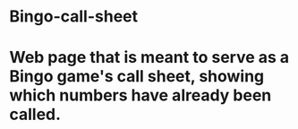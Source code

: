 # Bingo-call-sheet
# Web page that is meant to serve as a Bingo game's call sheet, showing which numbers have already been called.
